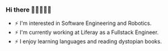 ### Hi there 👋🏽🧔🏽‍♂️

- ⚡ I'm interested in Software Engineering and Robotics.
- ⚡ I'm currently working at Liferay as a Fullstack Engineer.
- ⚡ I enjoy learning languages and reading dystopian books.


